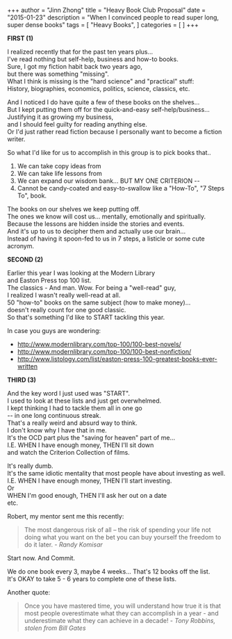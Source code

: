 +++
author = "Jinn Zhong"
title = "Heavy Book Club Proposal"
date = "2015-01-23"
description = "When I convinced people to read super long, super dense books"
tags = [
    "Heavy Books",
]
categories = [
]
+++

**FIRST (1)**

I realized recently that for the past ten years plus...  
I've read nothing but self-help, business and how-to books.  
Sure, I got my fiction habit back two years ago,  
but there was something "missing".  
What I think is missing is the "hard science" and "practical" stuff:  
History, biographies, economics, politics, science, classics, etc.  

And I noticed I do have quite a few of these books on the shelves...  
But I kept putting them off for the quick-and-easy self-help/business...  
Justifying it as growing my business,  
and I should feel guilty for reading anything else.  
Or I'd just rather read fiction because I personally want to become a fiction writer.  

So what I'd like for us to accomplish in this group is to pick books that..  
1. We can take copy ideas from
2. We can take life lessons from
3. We can expand our wisdom bank... 
BUT MY ONE CRITERION --   
4. Cannot be candy-coated and easy-to-swallow like a "How-To", "7 Steps To", book.

The books on our shelves we keep putting off.  
The ones we know will cost us... mentally, emotionally and spiritually.  
Because the lessons are hidden inside the stories and events.  
And it's up to us to decipher them and actually use our brain...  
Instead of having it spoon-fed to us in 7 steps, a listicle or some cute acronym.  

**SECOND (2)**

Earlier this year I was looking at the Modern Library  
and Easton Press top 100 list.  
The classics - And man. Wow. For being a "well-read" guy,  
I realized I wasn't really well-read at all.  
50 "how-to" books on the same subject (how to make money)...  
doesn't really count for one good classic.  
So that's something I'd like to START tackling this year.  

In case you guys are wondering:  
* http://www.modernlibrary.com/top-100/100-best-novels/
* http://www.modernlibrary.com/top-100/100-best-nonfiction/
* http://www.listology.com/list/easton-press-100-greatest-books-ever-written


**THIRD (3)**

And the key word I just used was "START".   
I used to look at these lists and just get overwhelmed.  
I kept thinking I had to tackle them all in one go  
-- in one long continuous streak.  
That's a really weird and absurd way to think.  
I don't know why I have that in me.  
It's the OCD part plus the "saving for heaven" part of me...  
I.E. WHEN I have enough money, THEN I'll sit down  
and watch the Criterion Collection of films.  

It's really dumb.  
It's the same idiotic mentality that most people have about investing as well.  
I.E. WHEN I have enough money, THEN I'll start investing.  
Or  
WHEN I'm good enough, THEN I'll ask her out on a date  
etc.  

Robert, my mentor sent me this recently:  

> The most dangerous risk of all – the risk of spending your life not doing what you want on the bet you can buy yourself the freedom to do it later. - _Randy Komisar_

Start now. And Commit.

We do one book every 3, maybe 4 weeks... That's 12 books off the list.  
It's OKAY to take 5 - 6 years to complete one of these lists.  

Another quote:

> Once you have mastered time, you will understand how true it is that most people overestimate what they can accomplish in a year - and underestimate what they can achieve in a decade! - _Tony Robbins, stolen from Bill Gates_
